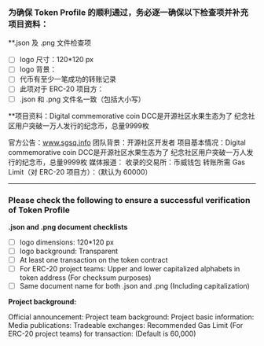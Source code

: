 ### 为确保 Token Profile 的顺利通过，务必逐一确保以下检查项并补充项目资料：

**.json 及 .png 文件检查项
- [ ] logo 尺寸：120*120 px
- [ ] logo 背景：
- [ ] 代币有至少一笔成功的转账记录
- [ ] 此项对于 ERC-20 项目方：
- [ ] .json 和 .png 文件名一致（包括大小写）

**项目资料：Digital commemorative coin DCC是开源社区水果生态为了
纪念社区用户突破一万人发行的纪念币，总量9999枚

官方公告：www.sgsq.info
团队背景：开源社区开发者
项目基本情况：Digital commemorative coin DCC是开源社区水果生态为了
纪念社区用户突破一万人发行的纪念币，总量9999枚
媒体报道：
收录的交易所：币威钱包
转账所需 Gas Limit（对 ERC-20 项目方）：（默认为 60000）

---

### Please check the following to ensure a successful verification of Token Profile

**.json and .png document checklists**
- [ ] logo dimensions: 120*120 px
- [ ] logo background: Transparent
- [ ] At least one transaction on the token contract
- [ ] For ERC-20 project teams: Upper and lower capitalized alphabets in token address (For checksum purposes)
- [ ] Same document name for both .json and .png (Including capitalization)

**Project background:**

Official announcement:
Project team background:
Project basic information:
Media publications:
Tradeable exchanges:
Recommended Gas Limit (For ERC-20 project teams) for transaction: (Default is 60,000)

